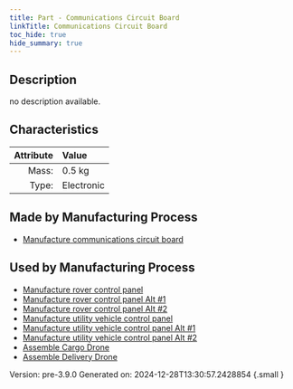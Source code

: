 ```yaml
---
title: Part - Communications Circuit Board
linkTitle: Communications Circuit Board
toc_hide: true
hide_summary: true
---
```


## Description
no description available.

## Characteristics

| Attribute      | Value |
|--------:|:------|
|Mass:|0.5 kg|
|Type:|Electronic|

## Made by Manufacturing Process

- [Manufacture communications circuit board](/docs/definitions/process/manufacture-communications-circuit-board)

## Used by Manufacturing Process

- [Manufacture rover control panel](/docs/definitions/process/manufacture-rover-control-panel)
- [Manufacture rover control panel Alt #1](/docs/definitions/process/manufacture-rover-control-panel-alt--1)
- [Manufacture rover control panel Alt #2](/docs/definitions/process/manufacture-rover-control-panel-alt--2)
- [Manufacture utility vehicle control panel](/docs/definitions/process/manufacture-utility-vehicle-control-panel)
- [Manufacture utility vehicle control panel Alt #1](/docs/definitions/process/manufacture-utility-vehicle-control-panel-alt--1)
- [Manufacture utility vehicle control panel Alt #2](/docs/definitions/process/manufacture-utility-vehicle-control-panel-alt--2)
- [Assemble Cargo Drone](/docs/definitions/process/assemble-cargo-drone)
- [Assemble Delivery Drone](/docs/definitions/process/assemble-delivery-drone)


Version: pre-3.9.0 Generated on: 2024-12-28T13:30:57.2428854
{.small }


